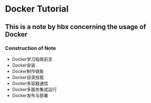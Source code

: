# Docker Tutorial
## This is a note by hbx concerning the usage of Docker
### Construction of Note
- Docker学习指南前言
- Docker安装
- Docker制作镜象
- Docker目录挂载
- Docker多容器通信
- Docker多服务集成运行
- Docker发布与部署
